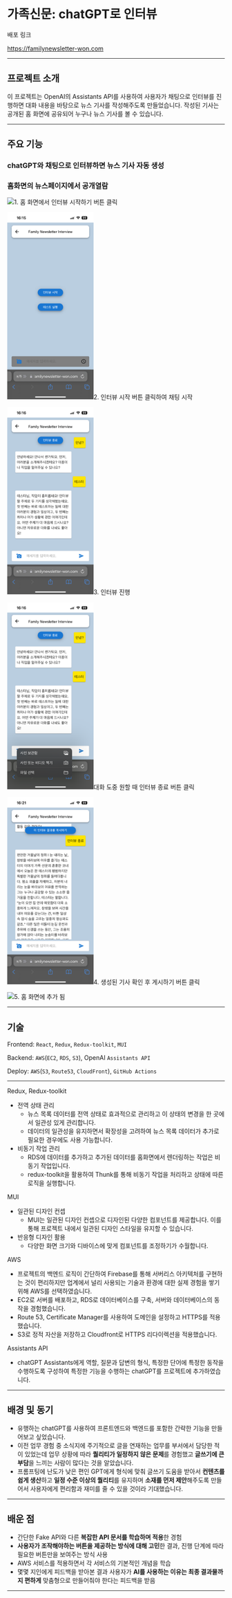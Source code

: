 # 가족신문: chatGPT로 인터뷰

배포 링크

https://familynewsletter-won.com

---

## 프로젝트 소개

이 프로젝트는 OpenAI의 Assistants API를 사용하여 사용자가 채팅으로 인터뷰를 진행하면 대화 내용을 바탕으로 뉴스 기사를 작성해주도록 만들었습니다. 작성된 기사는 공개된 홈 화면에 공유되어 누구나 뉴스 기사를 볼 수 있습니다.

---

## 주요 기능

### chatGPT와 채팅으로 인터뷰하면 뉴스 기사 자동 생성

### 홈화면의 뉴스페이지에서 공개열람

<img src="src\assets\1홈화면.PNG" width="200px"/>1. 홈 화면에서 인터뷰 시작하기 버튼 클릭

<img src="src\assets\2채팅화면 시작.PNG" width="200px" />2. 인터뷰 시작 버튼 클릭하여 채팅 시작

<img src="src\assets\3채팅화면 대화 중.PNG" width="200px" />3. 인터뷰 진행

<img src="src\assets\4채팅화면 사진첨부.PNG" width="200px" />대화 도중 원할 때 인터뷰 종료 버튼 클릭

<img src="src\assets\5채팅화면 뉴스 생성.PNG" width="200px" />4. 생성된 기사 확인 후 게시하기 버튼 클릭

<img src="src\assets\6홈화면움직임.gif" width="200px" />5. 홈 화면에 추가 됨

---

## 기술

Frontend: `React`, `Redux`, `Redux-toolkit`, `MUI`

Backend: `AWS`(`EC2`, `RDS`, `S3`), OpenAI `Assistants API`

Deploy: `AWS`(`S3`, `Route53`, `CloudFront`), `GitHub Actions`

---

Redux, Redux-toolkit

- 전역 상태 관리
  - 뉴스 목록 데이터를 전역 상태로 효과적으로 관리하고 이 상태의 변경을 한 곳에서 일관성 있게 관리합니다.
  - 데이터의 일관성을 유지하면서 확장성을 고려하여 뉴스 목록 데이터가 추가로 필요한 경우에도 사용 가능합니다.
- 비동기 작업 관리
  - RDS에 데이터를 추가하고 추가된 데이터를 홈화면에서 렌더링하는 작업은 비동기 작업입니다.
  - redux-toolkit을 활용하여 Thunk를 통해 비동기 작업을 처리하고 상태에 따른 로직을 실행합니다.

MUI

- 일관된 디자인 컨셉
  - MUI는 일관된 디자인 컨셉으로 디자인된 다양한 컴포넌트를 제공합니다. 이를 통해 프로젝트 내에서 일관된 디자인 스타일을 유지할 수 있습니다.
- 반응형 디자인 활용
  - 다양한 화면 크기와 디바이스에 맞게 컴포넌트를 조정하기가 수월합니다.

AWS

- 프로젝트의 백엔드 로직이 간단하여 Firebase를 통해 서버리스 아키텍처를 구현하는 것이 편리하지만 업계에서 널리 사용되는 기술과 환경에 대한 실제 경험을 쌓기 위해 AWS를 선택하였습니다.
- EC2로 서버를 배포하고, RDS로 데이터베이스를 구축, 서버와 데이터베이스의 동작을 경험했습니다.
- Route 53, Certificate Manager를 사용하여 도메인을 설정하고 HTTPS를 적용했습니다.
- S3로 정적 자산을 저장하고 Cloudfront로 HTTPS 리다이렉션을 적용했습니다.

Assistants API

- chatGPT Assistants에게 역할, 질문과 답변의 형식, 특정한 단어에 특정한 동작을 수행하도록 구성하여 특정한 기능을 수행하는 chatGPT를 프로젝트에 추가하였습니다.

---

## 배경 및 동기

- 유행하는 chatGPT를 사용하여 프론트엔드와 백엔드를 포함한 간략한 기능을 만들어보고 싶었습니다.
- 이전 업무 경험 중 소식지에 주기적으로 글을 연재하는 업무를 부서에서 담당한 적이 있었는데 업무 상황에 따라 **퀄리티가 일정하지 않은 문제**를 경험했고 **글쓰기에 큰 부담**을 느끼는 사람이 많다는 것을 알았습니다.
- 프롬프팅에 난도가 낮은 편인 GPT에게 형식에 맞춰 글쓰기 도움을 받아서 **컨텐츠를 쉽게 생산**하고 **일정 수준 이상의 퀄리티**를 유지하며 **소재를 먼저 제안**해주도록 만들어서 사용자에게 편리함과 재미를 줄 수 있을 것이라 기대했습니다.

---

## 배운 점

- 간단한 Fake API와 다른 **복잡한 API 문서를 학습하며 적용**한 경험
- **사용자가 조작해야하는 버튼을 제공하는 방식에 대해 고민**한 결과, 진행 단계에 따라 필요한 버튼만을 보여주는 방식 사용
- AWS 서비스를 적용하면서 각 서비스의 기본적인 개념을 학습
- 몇몇 지인에게 피드백을 받아본 결과 사용자가 **AI를 사용하는 이유는 최종 결과물까지 편하게** 맞춤형으로 만들어줘야 한다는 피드백을 받음

---
